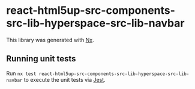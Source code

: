 # react-html5up-src-components-src-lib-hyperspace-src-lib-navbar

This library was generated with [Nx](https://nx.dev).

## Running unit tests

Run `nx test react-html5up-src-components-src-lib-hyperspace-src-lib-navbar` to execute the unit tests via [Jest](https://jestjs.io).
